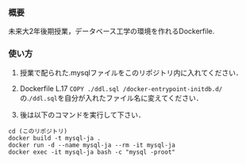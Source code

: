 ### 概要
未来大2年後期授業，データベース工学の環境を作れるDockerfile.

### 使い方
1. 授業で配られた.mysqlファイルをこのリポジトリ内に入れてください．

2. Dockerfile L.17 `COPY ./ddl.sql /docker-entrypoint-initdb.d/` の.`/ddl.sql`を自分が入れたファイル名に変えてください．

3. 後は以下のコマンドを実行して下さい．
```
cd (このリポジトリ)
docker build -t mysql-ja .
docker run -d --name mysql-ja --rm -it mysql-ja
docker exec -it mysql-ja bash -c "mysql -proot"
```
